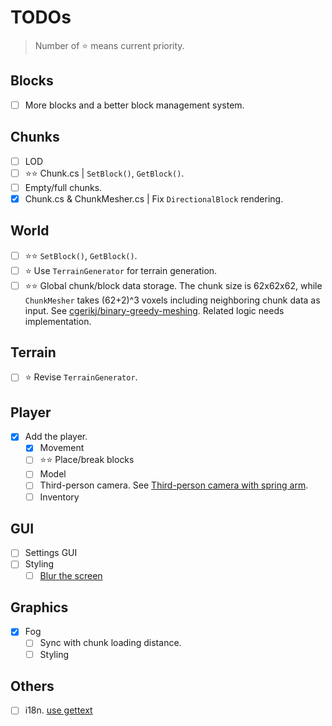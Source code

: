 # TODOs

> Number of ⭐ means current priority.

## Blocks

- [ ] More blocks and a better block management system.

## Chunks

- [ ] LOD
- [ ] ⭐⭐ Chunk.cs | `SetBlock()`, `GetBlock()`.
- [ ] Empty/full chunks.
- [x] Chunk.cs & ChunkMesher.cs | Fix `DirectionalBlock` rendering.

## World

- [ ] ⭐⭐ `SetBlock()`, `GetBlock()`.
- [ ] ⭐ Use `TerrainGenerator` for terrain generation.
- [ ] ⭐⭐ Global chunk/block data storage. The chunk size is 62x62x62, while `ChunkMesher` takes (62+2)^3 voxels including neighboring chunk data as input. See [cgerikj/binary-greedy-meshing](https://github.com/cgerikj/binary-greedy-meshing). Related logic needs implementation.

## Terrain

- [ ] ⭐ Revise `TerrainGenerator`.

## Player

- [x] Add the player.
  - [x] Movement
  - [ ] ⭐⭐ Place/break blocks
  - [ ] Model
  - [ ] Third-person camera. See [Third-person camera with spring arm](https://docs.godotengine.org/zh-cn/4.x/tutorials/3d/spring_arm.html).
  - [ ] Inventory

## GUI

- [ ] Settings GUI
- [ ] Styling
  - [ ] [Blur the screen](https://docs.godotengine.org/zh-cn/4.x/tutorials/3d/environment_and_post_processing.html#using-glow-to-blur-the-screen)

## Graphics

- [x] Fog
  - [ ] Sync with chunk loading distance.
  - [ ] Styling

## Others

- [ ] i18n. [use gettext](https://docs.godotengine.org/zh-cn/4.x/tutorials/i18n/localization_using_gettext.html)
